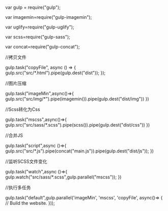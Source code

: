 var gulp = require("gulp");

var imagemin=require("gulp-imagemin");

var uglify=require("gulp-uglify");

var scss=require("gulp-sass");

var concat=require("gulp-concat");

//拷贝文件

gulp.task("copyFile", async () => {
    gulp.src("src/*.html").pipe(gulp.dest("dist"));
});

//图片压缩

gulp.task("imageMin",async()=>{
    gulp.src("src/img/*").pipe(imagemin()).pipe(gulp.dest("dist/img"))
})

//Scss转化为Css

gulp.task("mscss",async()=>{
    gulp.src("src/sass/*.scss").pipe(scss()).pipe(gulp.dest("dist/css"))
})

//合并JS

gulp.task("script",async ()=>{
    gulp.src("src/*.js").pipe(concat("main.js")).pipe(gulp.dest("dist/js"));
})

//监听SCSS文件变化

gulp.task("watch",async ()=>{
    gulp.watch("src/sass/*.scss",gulp.parallel("mscss"));
})

//执行多任务

gulp.task("default",gulp.parallel('imageMin', 'mscss', 'copyFile', async()=> {
    // Build the website.
}));
